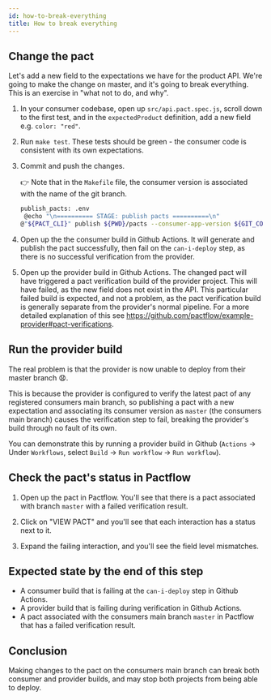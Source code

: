 ```yaml
---
id: how-to-break-everything
title: How to break everything
---
```


## Change the pact

Let's add a new field to the expectations we have for the product API. We're going to make the change on master, and it's going to break everything. This is an exercise in "what not to do, and why".

1. In your consumer codebase, open up `src/api.pact.spec.js`, scroll down to the first test, and in the `expectedProduct` definition, add a new field e.g. `color: "red"`.

1. Run `make test`. These tests should be green - the consumer code is consistent with its own expectations.
   <!-- should we have a note here, as the consumer code doesnt depend on this field, this is consumer drift?  -->

1. Commit and push the changes.

    👉 Note that in the `Makefile` file, the consumer version is associated with the name of the git branch.

    ```bash
    publish_pacts: .env
     @echo "\n========== STAGE: publish pacts ==========\n"
    @"${PACT_CLI}" publish ${PWD}/pacts --consumer-app-version ${GIT_COMMIT} --branch ${GIT_BRANCH}
    ```

1. Open up the the consumer build in Github Actions. It will generate and publish the pact successfully, then fail on the `can-i-deploy` step, as there is no successful verification from the provider.

1. Open up the provider build in Github Actions. The changed pact will have triggered a pact verification build of the provider project. This will have failed, as the new field does not exist in the API. This particular failed build is expected, and not a problem, as the pact verification build is generally separate from the provider's normal pipeline. For a more detailed explanation of this see <https://github.com/pactflow/example-provider#pact-verifications>.

## Run the provider build

The real problem is that the provider is now unable to deploy from their master branch 😧.

This is because the provider is configured to verify the latest pact of any registered consumers main branch, so publishing a pact with a new expectation and associating its consumer version as `master` (the consumers main branch) causes the verification step to fail, breaking the provider's build through no fault of its own.

You can demonstrate this by running a provider build in Github (`Actions` -> Under `Workflows`, select `Build` -> `Run workflow` -> `Run workflow`).

## Check the pact's status in Pactflow

1. Open up the pact in Pactflow. You'll see that there is a pact associated with branch `master` with a failed verification result.

1. Click on "VIEW PACT" and you'll see that each interaction has a status next to it.

1. Expand the failing interaction, and you'll see the field level mismatches.

## Expected state by the end of this step

* A consumer build that is failing at the `can-i-deploy` step in Github Actions.
* A provider build that is failing during verification in Github Actions.
* A pact associated with the consumers main branch `master` in Pactflow that has a failed verification result.

## Conclusion

Making changes to the pact on the consumers main branch can break both consumer and provider builds, and may stop both projects from being able to deploy.
